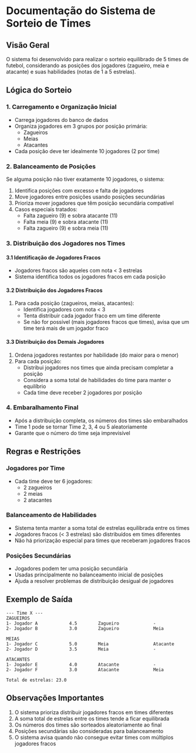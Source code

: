 # Documentação do Sistema de Sorteio de Times

## Visão Geral

O sistema foi desenvolvido para realizar o sorteio equilibrado de 5 times de futebol, considerando as posições dos jogadores (zagueiro, meia e atacante) e suas habilidades (notas de 1 a 5 estrelas).

## Lógica do Sorteio

### 1. Carregamento e Organização Inicial

- Carrega jogadores do banco de dados
- Organiza jogadores em 3 grupos por posição primária:
  - Zagueiros
  - Meias
  - Atacantes
- Cada posição deve ter idealmente 10 jogadores (2 por time)

### 2. Balanceamento de Posições

Se alguma posição não tiver exatamente 10 jogadores, o sistema:

1. Identifica posições com excesso e falta de jogadores
2. Move jogadores entre posições usando posições secundárias
3. Prioriza mover jogadores que têm posição secundária compatível
4. Casos especiais tratados:
   - Falta zagueiro (9) e sobra atacante (11)
   - Falta meia (9) e sobra atacante (11)
   - Falta zagueiro (9) e sobra meia (11)

### 3. Distribuição dos Jogadores nos Times

#### 3.1 Identificação de Jogadores Fracos

- Jogadores fracos são aqueles com nota < 3 estrelas
- Sistema identifica todos os jogadores fracos em cada posição

#### 3.2 Distribuição dos Jogadores Fracos

1. Para cada posição (zagueiros, meias, atacantes):
   - Identifica jogadores com nota < 3
   - Tenta distribuir cada jogador fraco em um time diferente
   - Se não for possível (mais jogadores fracos que times), avisa que um time terá mais de um jogador fraco

#### 3.3 Distribuição dos Demais Jogadores

1. Ordena jogadores restantes por habilidade (do maior para o menor)
2. Para cada posição:
   - Distribui jogadores nos times que ainda precisam completar a posição
   - Considera a soma total de habilidades do time para manter o equilíbrio
   - Cada time deve receber 2 jogadores por posição

### 4. Embaralhamento Final

- Após a distribuição completa, os números dos times são embaralhados
- Time 1 pode se tornar Time 2, 3, 4 ou 5 aleatoriamente
- Garante que o número do time seja imprevisível

## Regras e Restrições

### Jogadores por Time

- Cada time deve ter 6 jogadores:
  - 2 zagueiros
  - 2 meias
  - 2 atacantes

### Balanceamento de Habilidades

- Sistema tenta manter a soma total de estrelas equilibrada entre os times
- Jogadores fracos (< 3 estrelas) são distribuídos em times diferentes
- Não há priorização especial para times que receberam jogadores fracos

### Posições Secundárias

- Jogadores podem ter uma posição secundária
- Usadas principalmente no balanceamento inicial de posições
- Ajuda a resolver problemas de distribuição desigual de jogadores

## Exemplo de Saída

```
--- Time X ---
ZAGUEIROS
1- Jogador A            4.5        Zagueiro             -
2- Jogador B            3.0        Zagueiro             Meia

MEIAS
1- Jogador C            5.0        Meia                 Atacante
2- Jogador D            3.5        Meia                 -

ATACANTES
1- Jogador E            4.0        Atacante             -
2- Jogador F            3.0        Atacante             Meia

Total de estrelas: 23.0
```

## Observações Importantes

1. O sistema prioriza distribuir jogadores fracos em times diferentes
2. A soma total de estrelas entre os times tende a ficar equilibrada
3. Os números dos times são sorteados aleatoriamente ao final
4. Posições secundárias são consideradas para balanceamento
5. O sistema avisa quando não consegue evitar times com múltiplos jogadores fracos
